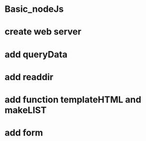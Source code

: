 # Basic_nodeJs

# create web server

# add queryData

# add readdir

# add function templateHTML and makeLIST

# add form